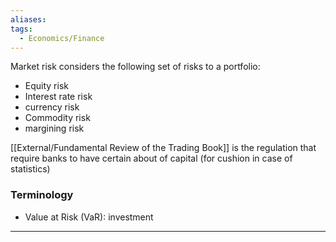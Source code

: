 ```yaml
---
aliases: 
tags:
  - Economics/Finance
---
```

Market risk considers the following set of risks to a portfolio:
- Equity risk
- Interest rate risk
- currency risk
- Commodity risk
- margining risk

[[External/Fundamental Review of the Trading Book]] is the regulation that require banks to have certain about of capital (for cushion in case of statistics)
### Terminology
- Value at Risk (VaR): investment

---
